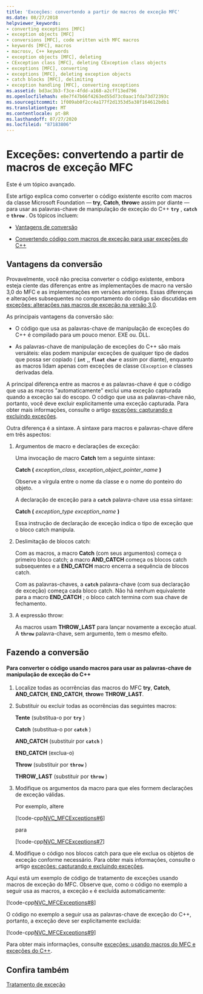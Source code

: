 ```yaml
---
title: 'Exceções: convertendo a partir de macros de exceção MFC'
ms.date: 08/27/2018
helpviewer_keywords:
- converting exceptions [MFC]
- exception objects [MFC]
- conversions [MFC], code written with MFC macros
- keywords [MFC], macros
- macrosv, C++ keywords
- exception objects [MFC], deleting
- CException class [MFC], deleting CException class objects
- exceptions [MFC], converting
- exceptions [MFC], deleting exception objects
- catch blocks [MFC], delimiting
- exception handling [MFC], converting exceptions
ms.assetid: bd3ac3b3-f3ce-4fdd-a168-a2cff13ed796
ms.openlocfilehash: e8e7f47b66f4263ed55d73c0aac1fda73d72393c
ms.sourcegitcommit: 1f009ab0f2cc4a177f2d1353d5a38f164612bdb1
ms.translationtype: MT
ms.contentlocale: pt-BR
ms.lasthandoff: 07/27/2020
ms.locfileid: "87183806"
---
```

# <a name="exceptions-converting-from-mfc-exception-macros"></a>Exceções: convertendo a partir de macros de exceção MFC

Este é um tópico avançado.

Este artigo explica como converter o código existente escrito com macros da classe Microsoft Foundation — **try**, **Catch**, **throw**e assim por diante — para usar as palavras-chave de manipulação de exceção do C++ **`try`** , **`catch`** e **`throw`** . Os tópicos incluem:

- [Vantagens de conversão](#_core_advantages_of_converting)

- [Convertendo código com macros de exceção para usar exceções do C++](#_core_doing_the_conversion)

## <a name="advantages-of-converting"></a><a name="_core_advantages_of_converting"></a>Vantagens da conversão

Provavelmente, você não precisa converter o código existente, embora esteja ciente das diferenças entre as implementações de macro na versão 3,0 do MFC e as implementações em versões anteriores. Essas diferenças e alterações subsequentes no comportamento do código são discutidas em [exceções: alterações nas macros de exceção na versão 3,0](exceptions-changes-to-exception-macros-in-version-3-0.md).

As principais vantagens da conversão são:

- O código que usa as palavras-chave de manipulação de exceções do C++ é compilado para um pouco menor. EXE ou. DLL.

- As palavras-chave de manipulação de exceções do C++ são mais versáteis: elas podem manipular exceções de qualquer tipo de dados que possa ser copiado ( **`int`** ,, **`float`** **`char`** e assim por diante), enquanto as macros lidam apenas com exceções de classe `CException` e classes derivadas dela.

A principal diferença entre as macros e as palavras-chave é que o código que usa as macros "automaticamente" exclui uma exceção capturada quando a exceção sai do escopo. O código que usa as palavras-chave não, portanto, você deve excluir explicitamente uma exceção capturada. Para obter mais informações, consulte o artigo [exceções: capturando e excluindo exceções](exceptions-catching-and-deleting-exceptions.md).

Outra diferença é a sintaxe. A sintaxe para macros e palavras-chave difere em três aspectos:

1. Argumentos de macro e declarações de exceção:

   Uma invocação de macro **Catch** tem a seguinte sintaxe:

   **Catch (** *exception_class*, *exception_object_pointer_name* **)**

   Observe a vírgula entre o nome da classe e o nome do ponteiro do objeto.

   A declaração de exceção para a **`catch`** palavra-chave usa essa sintaxe:

   **Catch (** *exception_type* *exception_name* **)**

   Essa instrução de declaração de exceção indica o tipo de exceção que o bloco catch manipula.

2. Deslimitação de blocos catch:

   Com as macros, a macro **Catch** (com seus argumentos) começa o primeiro bloco catch; a macro **AND_CATCH** começa os blocos catch subsequentes e a **END_CATCH** macro encerra a sequência de blocos catch.

   Com as palavras-chaves, a **`catch`** palavra-chave (com sua declaração de exceção) começa cada bloco catch. Não há nenhum equivalente para a macro **END_CATCH** ; o bloco catch termina com sua chave de fechamento.

3. A expressão throw:

   As macros usam **THROW_LAST** para lançar novamente a exceção atual. A **`throw`** palavra-chave, sem argumento, tem o mesmo efeito.

## <a name="doing-the-conversion"></a><a name="_core_doing_the_conversion"></a>Fazendo a conversão

#### <a name="to-convert-code-using-macros-to-use-the-c-exception-handling-keywords"></a>Para converter o código usando macros para usar as palavras-chave de manipulação de exceção do C++

1. Localize todas as ocorrências das macros do MFC **try**, **Catch**, **AND_CATCH**, **END_CATCH**, **throw**e **THROW_LAST**.

2. Substituir ou excluir todas as ocorrências das seguintes macros:

   **Tente** (substitua-o por **`try`** )

   **Catch** (substitua-o por **`catch`** )

   **AND_CATCH** (substituir por **`catch`** )

   **END_CATCH** (exclua-o)

   **Throw** (substituir por **`throw`** )

   **THROW_LAST** (substituir por **`throw`** )

3. Modifique os argumentos da macro para que eles formem declarações de exceção válidas.

   Por exemplo, altere

   [!code-cpp[NVC_MFCExceptions#6](codesnippet/cpp/exceptions-converting-from-mfc-exception-macros_1.cpp)]

   para

   [!code-cpp[NVC_MFCExceptions#7](codesnippet/cpp/exceptions-converting-from-mfc-exception-macros_2.cpp)]

4. Modifique o código nos blocos catch para que ele exclua os objetos de exceção conforme necessário. Para obter mais informações, consulte o artigo [exceções: capturando e excluindo exceções](exceptions-catching-and-deleting-exceptions.md).

Aqui está um exemplo de código de tratamento de exceções usando macros de exceção do MFC. Observe que, como o código no exemplo a seguir usa as macros, a exceção `e` é excluída automaticamente:

[!code-cpp[NVC_MFCExceptions#8](codesnippet/cpp/exceptions-converting-from-mfc-exception-macros_3.cpp)]

O código no exemplo a seguir usa as palavras-chave de exceção do C++, portanto, a exceção deve ser explicitamente excluída:

[!code-cpp[NVC_MFCExceptions#9](codesnippet/cpp/exceptions-converting-from-mfc-exception-macros_4.cpp)]

Para obter mais informações, consulte [exceções: usando macros do MFC e exceções do C++](exceptions-using-mfc-macros-and-cpp-exceptions.md).

## <a name="see-also"></a>Confira também

[Tratamento de exceção](exception-handling-in-mfc.md)<br/>
